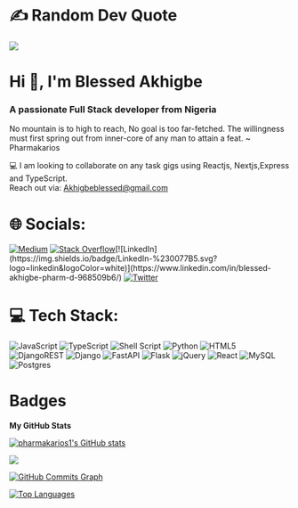 <!-- Introduction -->


 # ✍️ Random Dev Quote
![](https://quotes-github-readme.vercel.app/api?type=horizontal&theme=radical)


<h1 align="left">Hi 👋, I'm Blessed Akhigbe</h1>
<h3 align="left">A passionate Full Stack developer from Nigeria</h3>
<p font-size="12px">No mountain is to high to reach, No goal is too far-fetched. The willingness must first spring out from inner-core of any man to attain a feat. ~ Pharmakarios</p>

<!-- here picture updates -->
      
 💻 I am looking to collaborate on any task gigs using Reactjs, Nextjs,Express and TypeScript. <br/>
     Reach out via: Akhigbeblessed@gmail.com
  

<!-- Social media Gigs -->
# 🌐 Socials:
[![Medium](https://img.shields.io/badge/Medium-12100E?logo=medium&logoColor=white)](https://medium.com/@akhigbeblessed) [![Stack Overflow](https://img.shields.io/badge/-Stackoverflow-FE7A16?logo=stack-overflow&logoColor=white)](https://stackoverflow.com/users/....)[![LinkedIn](https://img.shields.io/badge/LinkedIn-%230077B5.svg?logo=linkedin&logoColor=white)](https://www.linkedin.com/in/blessed-akhigbe-pharm-d-968509b6/) [![Twitter](https://img.shields.io/badge/Twitter-%231DA1F2.svg?logo=Twitter&logoColor=white)](https://twitter.com/https://twitter.com/Pharmakarios_1) 
<!-- Tech strongholds -->
# 💻 Tech Stack:
![JavaScript](https://img.shields.io/badge/javascript-%23323330.svg?style=for-the-badge&logo=javascript&logoColor=%23F7DF1E) ![TypeScript](https://img.shields.io/badge/typescript-%23007ACC.svg?style=for-the-badge&logo=typescript&logoColor=white) ![Shell Script](https://img.shields.io/badge/shell_script-%23121011.svg?style=for-the-badge&logo=gnu-bash&logoColor=white) ![Python](https://img.shields.io/badge/python-3670A0?style=for-the-badge&logo=python&logoColor=ffdd54) ![HTML5](https://img.shields.io/badge/html5-%23E34F26.svg?style=for-the-badge&logo=html5&logoColor=white) ![DjangoREST](https://img.shields.io/badge/DJANGO-REST-ff1709?style=for-the-badge&logo=django&logoColor=white&color=ff1709&labelColor=gray) ![Django](https://img.shields.io/badge/django-%23092E20.svg?style=for-the-badge&logo=django&logoColor=white) ![FastAPI](https://img.shields.io/badge/FastAPI-005571?style=for-the-badge&logo=fastapi) ![Flask](https://img.shields.io/badge/flask-%23000.svg?style=for-the-badge&logo=flask&logoColor=white) ![jQuery](https://img.shields.io/badge/jquery-%230769AD.svg?style=for-the-badge&logo=jquery&logoColor=white) ![React](https://img.shields.io/badge/react-%2320232a.svg?style=for-the-badge&logo=react&logoColor=%2361DAFB) ![MySQL](https://img.shields.io/badge/mysql-%2300f.svg?style=for-the-badge&logo=mysql&logoColor=white) ![Postgres](https://img.shields.io/badge/postgres-%23316192.svg?style=for-the-badge&logo=postgresql&logoColor=white)



# Badges

<b>My GitHub Stats</b>

<a href="http://www.github.com/terryyufei"><img src="https://github-readme-stats.vercel.app/api?username=Pharmakarios1&show_icons=true&hide=&count_private=true&title_color=a855f7&text_color=ffffff&icon_color=0891b2&bg_color=277c67&hide_border=true&show_icons=true" alt="pharmakarios1's GitHub stats" /></a>

<a href="http://www.github.com/Pharmakarios1"><img src="https://github-readme-streak-stats.herokuapp.com/?user=Pharmakarios1&stroke=ffffff&background=277c67&ring=a855f7&fire=a855f7&currStreakNum=ffffff&currStreakLabel=a855f7&sideNums=ffffff&sideLabels=ffffff&dates=ffffff&hide_border=true" /></a>

<a href="http://www.github.com/pharmakarios1"><img src="https://github-readme-activity-graph.cyclic.app/graph?username=pharmakarios1&bg_color=277c67&color=ffffff&line=0891b2&point=ffffff&area_color=1c1917&area=true&hide_border=true&custom_title=GitHub%20Commits%20Graph" alt="GitHub Commits Graph" /></a>

<a href="https://github.com/pharmakarios1" align="left"><img src="https://github-readme-stats.vercel.app/api/top-langs/?username=pharmakarios1&langs_count=10&title_color=a855f7&text_color=ffffff&icon_color=0891b2&bg_color=277c67&hide_border=true&locale=en&custom_title=Top%20%Languages" alt="Top Languages" /></a>



























